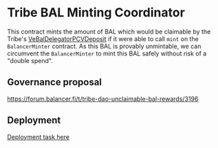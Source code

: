# Tribe BAL Minting Coordinator

This contract mints the amount of BAL which would be claimable by the Tribe's [VeBalDelegatorPCVDeposit](https://etherscan.io/address/0xc4EAc760C2C631eE0b064E39888b89158ff808B2#code) if it were able to call `mint` on the `BalancerMinter` contract. As this BAL is provably unmintable, we can circumvent the `BalancerMinter` to mint this BAL safely without risk of a "double spend".

## Governance proposal

<https://forum.balancer.fi/t/tribe-dao-unclaimable-bal-rewards/3196>

## Deployment

[Deployment task here](../../deployments/tasks/TribeBALMinterCoordinator)
